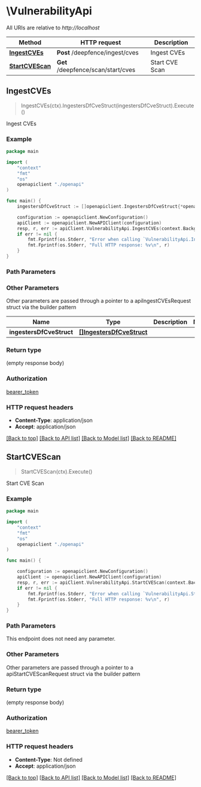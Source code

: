 # \VulnerabilityApi

All URIs are relative to *http://localhost*

Method | HTTP request | Description
------------- | ------------- | -------------
[**IngestCVEs**](VulnerabilityApi.md#IngestCVEs) | **Post** /deepfence/ingest/cves | Ingest CVEs
[**StartCVEScan**](VulnerabilityApi.md#StartCVEScan) | **Get** /deepfence/scan/start/cves | Start CVE Scan



## IngestCVEs

> IngestCVEs(ctx).IngestersDfCveStruct(ingestersDfCveStruct).Execute()

Ingest CVEs



### Example

```go
package main

import (
    "context"
    "fmt"
    "os"
    openapiclient "./openapi"
)

func main() {
    ingestersDfCveStruct := []openapiclient.IngestersDfCveStruct{*openapiclient.NewIngestersDfCveStruct()} // []IngestersDfCveStruct |  (optional)

    configuration := openapiclient.NewConfiguration()
    apiClient := openapiclient.NewAPIClient(configuration)
    resp, r, err := apiClient.VulnerabilityApi.IngestCVEs(context.Background()).IngestersDfCveStruct(ingestersDfCveStruct).Execute()
    if err != nil {
        fmt.Fprintf(os.Stderr, "Error when calling `VulnerabilityApi.IngestCVEs``: %v\n", err)
        fmt.Fprintf(os.Stderr, "Full HTTP response: %v\n", r)
    }
}
```

### Path Parameters



### Other Parameters

Other parameters are passed through a pointer to a apiIngestCVEsRequest struct via the builder pattern


Name | Type | Description  | Notes
------------- | ------------- | ------------- | -------------
 **ingestersDfCveStruct** | [**[]IngestersDfCveStruct**](IngestersDfCveStruct.md) |  | 

### Return type

 (empty response body)

### Authorization

[bearer_token](../README.md#bearer_token)

### HTTP request headers

- **Content-Type**: application/json
- **Accept**: application/json

[[Back to top]](#) [[Back to API list]](../README.md#documentation-for-api-endpoints)
[[Back to Model list]](../README.md#documentation-for-models)
[[Back to README]](../README.md)


## StartCVEScan

> StartCVEScan(ctx).Execute()

Start CVE Scan



### Example

```go
package main

import (
    "context"
    "fmt"
    "os"
    openapiclient "./openapi"
)

func main() {

    configuration := openapiclient.NewConfiguration()
    apiClient := openapiclient.NewAPIClient(configuration)
    resp, r, err := apiClient.VulnerabilityApi.StartCVEScan(context.Background()).Execute()
    if err != nil {
        fmt.Fprintf(os.Stderr, "Error when calling `VulnerabilityApi.StartCVEScan``: %v\n", err)
        fmt.Fprintf(os.Stderr, "Full HTTP response: %v\n", r)
    }
}
```

### Path Parameters

This endpoint does not need any parameter.

### Other Parameters

Other parameters are passed through a pointer to a apiStartCVEScanRequest struct via the builder pattern


### Return type

 (empty response body)

### Authorization

[bearer_token](../README.md#bearer_token)

### HTTP request headers

- **Content-Type**: Not defined
- **Accept**: application/json

[[Back to top]](#) [[Back to API list]](../README.md#documentation-for-api-endpoints)
[[Back to Model list]](../README.md#documentation-for-models)
[[Back to README]](../README.md)

